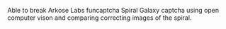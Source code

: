 Able to break Arkose Labs funcaptcha Spiral Galaxy captcha using open computer vison and comparing correcting images of the spiral.
<p <img src="https://raw.githubusercontent.com/xSneaky/Python-Scrips/main/captcha-breaker/current_captcha.png"> </p>
